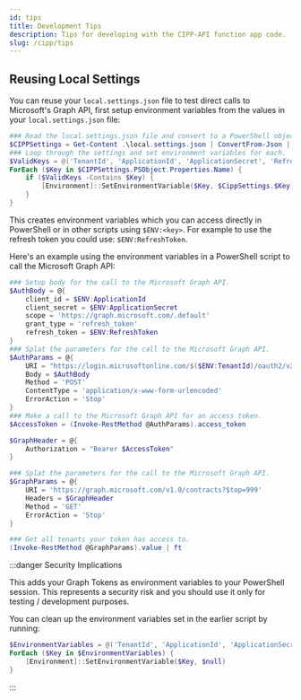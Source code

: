 ```yaml
---
id: tips
title: Development Tips
description: Tips for developing with the CIPP-API function app code.
slug: /cipp/tips
---
```


## Reusing Local Settings

You can reuse your `local.settings.json` file to test direct calls to Microsoft's Graph API, first setup environment variables from the values in your `local.settings.json` file:

```powershell
### Read the local.settings.json file and convert to a PowerShell object.
$CIPPSettings = Get-Content .\local.settings.json | ConvertFrom-Json | Select-Object -ExpandProperty Values
### Loop through the settings and set environment variables for each.
$ValidKeys = @('TenantId', 'ApplicationId', 'ApplicationSecret', 'RefreshToken', 'ExchangeRefreshToken')
ForEach ($Key in $CIPPSettings.PSObject.Properties.Name) {
    if ($ValidKeys -Contains $Key) {
        [Environment]::SetEnvironmentVariable($Key, $CippSettings.$Key)
    }
}
```

This creates environment variables which you can access directly in PowerShell or in other scripts using `$ENV:<key>`. For example to use the refresh token you could use: `$ENV:RefreshToken`.

Here's an example using the environment variables in a PowerShell script to call the Microsoft Graph API:

```powershell
### Setup body for the call to the Microsoft Graph API.
$AuthBody = @{
    client_id = $ENV:ApplicationId
    client_secret = $ENV:ApplicationSecret
    scope = 'https://graph.microsoft.com/.default'
    grant_type = 'refresh_token'
    refresh_token = $ENV:RefreshToken
}
### Splat the parameters for the call to the Microsoft Graph API.
$AuthParams = @{
    URI = "https://login.microsoftonline.com/$($ENV:TenantId)/oauth2/v2.0/token"
    Body = $AuthBody
    Method = 'POST'
    ContentType = 'application/x-www-form-urlencoded'
    ErrorAction = 'Stop'
}
### Make a call to the Microsoft Graph API for an access token.
$AccessToken = (Invoke-RestMethod @AuthParams).access_token

$GraphHeader = @{
    Authorization = "Bearer $AccessToken"
}

### Splat the parameters for the call to the Microsoft Graph API.
$GraphParams = @{
    URI = 'https://graph.microsoft.com/v1.0/contracts?$top=999'
    Headers = $GraphHeader
    Method = 'GET'
    ErrorAction = 'Stop'
}

### Get all tenants your token has access to.
(Invoke-RestMethod @GraphParams).value | ft
```

:::danger Security Implications

This adds your Graph Tokens as environment variables to your PowerShell session. This represents a security risk and you should use it only for testing / development purposes.

You can clean up the environment variables set in the earlier script by running:

```powershell
$EnvironmentVariables = @('TenantId', 'ApplicationId', 'ApplicationSecret', 'RefreshToken', 'ExchangeRefreshToken')
ForEach ($Key in $EnvironmentVariables) {
    [Environment]::SetEnvironmentVariable($Key, $null)
}
```

:::

